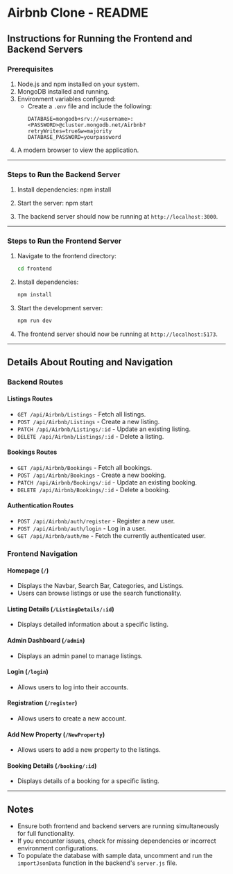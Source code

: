 # Airbnb Clone - README

## Instructions for Running the Frontend and Backend Servers

### Prerequisites
1. Node.js and npm installed on your system.
2. MongoDB installed and running.
3. Environment variables configured:
   - Create a `.env` file and include the following:
     ```
     DATABASE=mongodb+srv://<username>:<PASSWORD>@cluster.mongodb.net/Airbnb?retryWrites=true&w=majority
     DATABASE_PASSWORD=yourpassword
     ```
4. A modern browser to view the application.
---

### Steps to Run the Backend Server
1. Install dependencies:
   npm install

2. Start the server:
   npm start

3. The backend server should now be running at `http://localhost:3000`.

---

### Steps to Run the Frontend Server

1. Navigate to the frontend directory:
   ```bash
   cd frontend
   ```

2. Install dependencies:
   ```bash
   npm install
   ```

3. Start the development server:
   ```bash
   npm run dev
   ```

4. The frontend server should now be running at `http://localhost:5173`.

---

## Details About Routing and Navigation

### Backend Routes

#### Listings Routes
- `GET /api/Airbnb/Listings` - Fetch all listings.
- `POST /api/Airbnb/Listings` - Create a new listing.
- `PATCH /api/Airbnb/Listings/:id` - Update an existing listing.
- `DELETE /api/Airbnb/Listings/:id` - Delete a listing.

#### Bookings Routes
- `GET /api/Airbnb/Bookings` - Fetch all bookings.
- `POST /api/Airbnb/Bookings` - Create a new booking.
- `PATCH /api/Airbnb/Bookings/:id` - Update an existing booking.
- `DELETE /api/Airbnb/Bookings/:id` - Delete a booking.

#### Authentication Routes
- `POST /api/Airbnb/auth/register` - Register a new user.
- `POST /api/Airbnb/auth/login` - Log in a user.
- `GET /api/Airbnb/auth/me` - Fetch the currently authenticated user.

### Frontend Navigation

#### Homepage (`/`)
- Displays the Navbar, Search Bar, Categories, and Listings.
- Users can browse listings or use the search functionality.

#### Listing Details (`/ListingDetails/:id`)
- Displays detailed information about a specific listing.

#### Admin Dashboard (`/admin`)
- Displays an admin panel to manage listings.

#### Login (`/login`)
- Allows users to log into their accounts.

#### Registration (`/register`)
- Allows users to create a new account.

#### Add New Property (`/NewProperty`)
- Allows users to add a new property to the listings.

#### Booking Details (`/booking/:id`)
- Displays details of a booking for a specific listing.

---

## Notes
- Ensure both frontend and backend servers are running simultaneously for full functionality.
- If you encounter issues, check for missing dependencies or incorrect environment configurations.
- To populate the database with sample data, uncomment and run the `importJsonData` function in the backend's `server.js` file.

